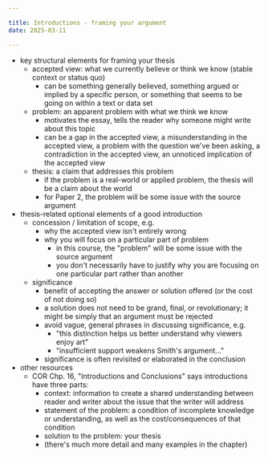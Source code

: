 ```yaml
---

title: Introductions - framing your argument
date: 2025-03-11

---
```


- key structural elements for framing your thesis
	- accepted view: what we currently believe or think we know (stable context or status quo)
		- can be something generally believed, something argued or implied by a specific person, or something that seems to be going on within a text or data set
	- problem: an apparent problem with what we think we know
		- motivates the essay, tells the reader why someone might write about this topic
		- can be a gap in the accepted view, a misunderstanding in the accepted view, a problem with the question we've been asking, a contradiction in the accepted view, an unnoticed implication of the accepted view
	- thesis: a claim that addresses this problem
		- if the problem is a real-world or applied problem, the thesis will be a claim about the world
		- for Paper 2, the problem will be some issue with the source argument
- thesis-related optional elements of a good introduction
	- concession / limitation of scope, e.g.
		- why the accepted view isn't entirely wrong
		- why you will focus on a particular part of problem
			- in this course, the "problem" will be some issue with the source argument
			- you don't necessarily have to justify why you are focusing on one particular part rather than another
	- significance
		- benefit of accepting the answer or solution offered (or the cost of not doing so)
		- a solution does not need to be grand, final, or revolutionary; it might be simply that an argument must be rejected
		- avoid vague, general phrases in discussing significance, e.g.
			- "this distinction helps us better understand why viewers enjoy art"
			- "insufficient support weakens Smith's argument..."
		- significance is often revisited or elaborated in the conclusion
- other resources
	- COR Chp. 16, "Introductions and Conclusions" says introductions have three parts:
		- context: information to create a shared understanding between reader and writer about the issue that the writer will address
		- statement of the problem: a condition of incomplete knowledge or understanding, as well as the cost/consequences of that condition
		- solution to the problem: your thesis
		- (there's much more detail and many examples in the chapter)
